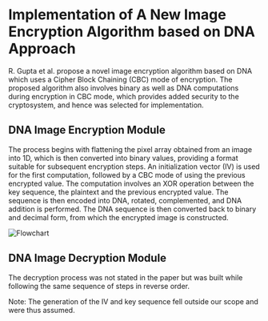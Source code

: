 # Implementation of A New Image Encryption Algorithm based on DNA Approach

R. Gupta et al. propose a novel image encryption algorithm based on DNA which uses a Cipher Block Chaining (CBC) mode of encryption. The proposed algorithm also involves binary as well as DNA computations during encryption in CBC mode, which provides added security to the cryptosystem, and hence was selected for implementation. 



## DNA Image Encryption Module

The process begins with flattening the pixel array obtained from an image into 1D, which is then converted into binary values, providing a format suitable for subsequent encryption steps. An initialization vector (IV) is used for the first computation, followed by a CBC mode of using the previous encrypted value. The computation involves an XOR operation between the key sequence, the plaintext and the previous encrypted value. The sequence is then encoded into DNA, rotated, complemented, and DNA addition is performed. The DNA sequence is then converted back to binary and decimal form, from which the encrypted image is constructed.

![Flowchart](images/flowchart.png)


## DNA Image Decryption Module

The decryption process was not stated in the paper but was built while following the same sequence of steps in reverse order. 

Note: The generation of the IV and key sequence fell outside our scope and were thus assumed.
